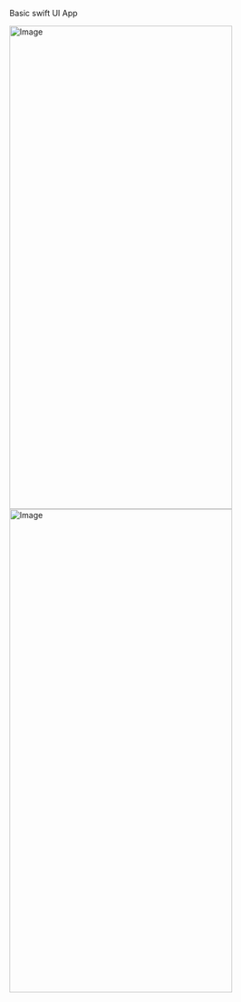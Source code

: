 Basic swift UI App

<img src="https://github.com/Manisankar-ch/sampleChat/assets/67576566/e0b83fe4-2f7e-4e94-97f4-d19886da1ae8" alt="Image" style="width: 393px; height: 852px;">

<img src="https://github.com/user-attachments/assets/ac5fd229-0fa7-48f7-8347-96fc19972170" alt="Image" style="width: 393px; height: 852px;">

